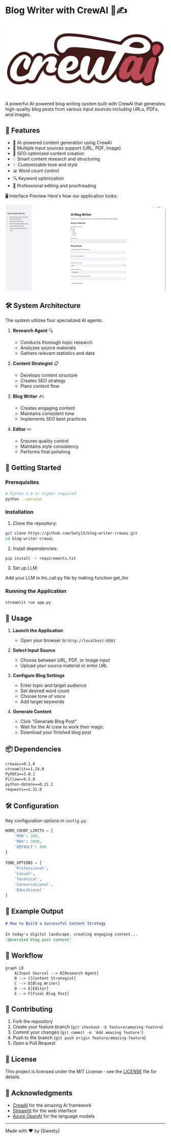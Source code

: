 # Blog Writer with CrewAI 🤖✍️

![CrewAI Architecture](crew_ai.png)

A powerful AI-powered blog writing system built with CrewAI that generates high-quality blog posts from various input sources including URLs, PDFs, and images.

## 🌟 Features

- 🤖 AI-powered content generation using CrewAI
- 📄 Multiple input sources support (URL, PDF, Image)
- 🎯 SEO-optimized content creation
- 💡 Smart content research and structuring
- ✨ Customizable tone and style
- 📊 Word count control
- 🔍 Keyword optimization
- 📝 Professional editing and proofreading

🖥️ Interface Preview
Here's how our application looks:

![Interface](ai_blog_writer.png)


## 🛠️ System Architecture

The system utilizes four specialized AI agents:

1. **Research Agent** 🔍
   - Conducts thorough topic research
   - Analyzes source materials
   - Gathers relevant statistics and data

2. **Content Strategist** 📋
   - Develops content structure
   - Creates SEO strategy
   - Plans content flow

3. **Blog Writer** ✍️
   - Creates engaging content
   - Maintains consistent tone
   - Implements SEO best practices

4. **Editor** ✏️
   - Ensures quality control
   - Maintains style consistency
   - Performs final polishing

## 🚀 Getting Started

### Prerequisites

```bash
# Python 3.8 or higher required
python --version
```

### Installation

1. Clone the repository:
```bash
git clone https://github.com/Swty13/blog-writer-crewai.git
cd blog-writer-crewai
```

2. Install dependencies:
```bash
pip install -r requirements.txt
```

3. Set up LLM:

Add your LLM in llm_call.py file by making function get_llm


### Running the Application

```bash
streamlit run app.py
```

## 📝 Usage

1. **Launch the Application**
   - Open your browser to `http://localhost:8501`

2. **Select Input Source**
   - Choose between URL, PDF, or Image input
   - Upload your source material or enter URL

3. **Configure Blog Settings**
   - Enter topic and target audience
   - Set desired word count
   - Choose tone of voice
   - Add target keywords

4. **Generate Content**
   - Click "Generate Blog Post"
   - Wait for the AI crew to work their magic
   - Download your finished blog post

## 📦 Dependencies

```
crewai==0.1.0
streamlit==1.24.0
PyPDF2==3.0.1
Pillow==9.5.0
python-dotenv==0.21.1
requests==2.31.0
```

## 🛠️ Configuration

Key configuration options in `config.py`:

```python
WORD_COUNT_LIMITS = {
    'MIN': 300,
    'MAX': 3000,
    'DEFAULT': 800
}

TONE_OPTIONS = [
    'Professional',
    'Casual',
    'Technical',
    'Conversational',
    'Educational'
]
```

## 🌟 Example Output

```markdown
# How to Build a Successful Content Strategy

In today's digital landscape, creating engaging content...
[Generated blog post content]
```

## 🔄 Workflow

```mermaid
graph LR
    A[Input Source] --> B[Research Agent]
    B --> C[Content Strategist]
    C --> D[Blog Writer]
    D --> E[Editor]
    E --> F[Final Blog Post]
```

## 🤝 Contributing

1. Fork the repository
2. Create your feature branch (`git checkout -b feature/amazing-feature`)
3. Commit your changes (`git commit -m 'Add amazing feature'`)
4. Push to the branch (`git push origin feature/amazing-feature`)
5. Open a Pull Request

## 📄 License

This project is licensed under the MIT License - see the [LICENSE](LICENSE) file for details.

## 👏 Acknowledgments

- [CrewAI](https://github.com/joaomdmoura/crewAI) for the amazing AI framework
- [Streamlit](https://streamlit.io/) for the web interface
- [Azure OpenAI](https://azure.microsoft.com/en-us/services/cognitive-services/openai-service/) for the language models

---
Made with ❤️ by [Sweety]
